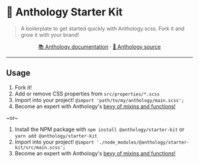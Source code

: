 # 🎨 Anthology Starter Kit

> A boilerplate to get started quickly with Anthology.scss. Fork it and grow it with your brand!

<p align="center">
  <a href="https://www.anthology.style">📚 Anthology documentation</a>
  <span> · </span>
  <a href="https://github.com/RadarTech/anthology.scss">🚀 Anthology source</a>
</p>

---

## Usage

1. Fork it!
2. Add or remove CSS properties from `src/properties/*.scss`
3. Import into your project! `@import 'path/to/my/anthology/main.scss';`
4. Become an expert with Anthology's [bevy of mixins and functions!](https://www.anthology.style/basics/getting-started)

\~or\~

1. Install the NPM package with `npm install @anthology/starter-kit` or `yarn add @anthology/starter-kit`
2. Import into your project! `@import './node_modules/@anthology/starter-kit/src/main.scss';`
4. Become an expert with Anthology's [bevy of mixins and functions!](https://www.anthology.style/basics/getting-started)

